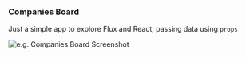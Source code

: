 ### Companies Board

Just a simple app to explore Flux and React, passing data using `props`

![e.g. Companies Board Screenshot](https://dl.dropboxusercontent.com/s/a42q602q1f9v4ov/companies.png)
